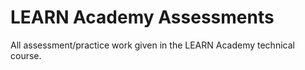 # LEARN Academy Assessments
All assessment/practice work given in the LEARN Academy technical course.
